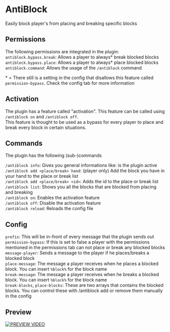 # AntiBlock
Easily block player's from placing and breaking specific blocks

## Permissions
The following permissions are integrated in the plugin:  
`antiblock.bypass.break`: Allows a player to always* break blocked blocks  
`antiblock.bypass.place`: Allows a player to always* place blocked blocks  
`antiblock.command`: Allows the usage of the `/antiblock` command  


\* = There still is a setting in the config that disallows this feature called `permission-bypass`. Check the config tab for more information  


## Activation
The plugin has a feature called "activation". This feature can be called using `/antiblock on` and `/antiblock off`.  
This feature is thought to be used as a bypass for every player to place and break every block in certain situations.  


## Commands
The plugin has the following (sub-)commands

`/antiblock info`: Gives you general informations like: is the plugin active  
`/antiblock add <place/break> hand`: (player only) Add the block you have in your hand to the place or break list  
`/antiblock add <place/break> <id>`: Adds the id to the place or break list  
`/antiblock list`: Shows you all the blocks that are blocked from placing and breaking  
`/antiblock on`: Enables the activation feature  
`/antiblock off`: Disable the activation feature  
`/antiblock reload`: Reloads the config file  

## Config
`prefix`: This will be in-front of every message that the plugin sends out  
`permission-bypass`: If this is set to false a player with the permissions mentioned in the permissions tab can not place or break any blocked blocks  
`message-player`: Sends a message to the player if he places/breaks a blocked block  
`place-message`: The message a player receives when he places a blocked block. You can insert `%block%` for the block name  
`break-message`: The message a player receives when he breaks a blocked block. You can insert `%block%` for the block name  
`break-blocks`, `place-blocks`: These are two arrays that contains the blocked blocks. You can control these with /antiblock add or remove them manually in the config  

## Preview

[![PREVIEW VIDEO](https://img.youtube.com/vi/1Euz2oeJ0Bg/0.jpg)](https://www.youtube.com/watch?v=1Euz2oeJ0Bg)

